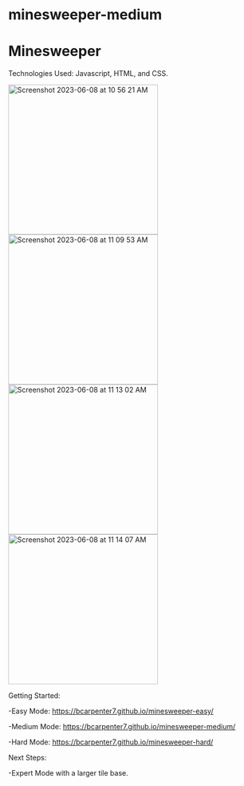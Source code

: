 # minesweeper-medium
# Minesweeper

Technologies Used: Javascript, HTML, and CSS.



<img width="300" alt="Screenshot 2023-06-08 at 10 56 21 AM" src="https://github.com/bcarpenter7/minesweeper-easy/assets/126187218/4eccd5d1-e33c-439a-a2fb-35632e41a077">
<img width="300" alt="Screenshot 2023-06-08 at 11 09 53 AM" src="https://github.com/bcarpenter7/minesweeper-easy/assets/126187218/f03d75b9-e938-4647-9fa1-0223ef8be6c1">
<img width="300" alt="Screenshot 2023-06-08 at 11 13 02 AM" src="https://github.com/bcarpenter7/minesweeper-easy/assets/126187218/0bbd9a43-a4cc-4b89-b3e3-e6378321e0cb">
<img width="300" alt="Screenshot 2023-06-08 at 11 14 07 AM" src="https://github.com/bcarpenter7/minesweeper-easy/assets/126187218/46527dad-b393-476f-8e24-6cb73a1c6657">


Getting Started: 

-Easy Mode: https://bcarpenter7.github.io/minesweeper-easy/ 
  
-Medium Mode: https://bcarpenter7.github.io/minesweeper-medium/
  
-Hard Mode: https://bcarpenter7.github.io/minesweeper-hard/

Next Steps: 

-Expert Mode with a larger tile base.
